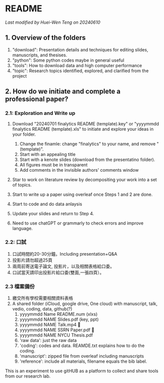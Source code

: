 # README

*Last modified by Huei-Wen Teng on 20240610*

## 1. Overview of the folders

1. "download": Presentation details and techniques for editing slides, manuscripts, and thesises.
2. "python": Some python codes maybe in general useful
4. "tools": How to download data and high computer performance
5. "topic": Research topics identified, explored, and clarified from the project

## 2. How do we initiate and complete a professional paper? 

### 2.1: Exploration and Write up

1. Download "20240701 finalytics README (template).key" or  "yyyymmdd finalytics README (template).xls" to initiate and explore your ideas in your folder.
       
    1. Change the finamle: change "finalytics" to your name, and remove "(template)".
    3. Start with an appealing title
    4. Start with a kenote slides (download from the presentatino folder). 
    5. All figures must be in transparent
    6. Add comments in the invisible authors' comments window
3. Star to work on literature review by decompositing your work into a set of topics. 
4. Start to write up a paper using overleaf once Steps 1 and 2 are done. 
5. Start to code and do data anlaysis
6. Update your slides and return to Step 4. 
7. Need to use chatGPT or grammarly to check errors and improve language. 


### 2.2: 口試

1. 口試時間約20-30分鐘。Including presentation+Q&A
2. 投影片請勿超過25頁
3. 兩周前寄送電子論文, 投影片，以及相關表格給口委。
4. 口試當天請印出投影片給口委(雙面,一張四頁）。

### 2.3 檔案備份

1. 繳交所有學校需要相關資料表格
2. A shared folder (iCloud, google drive, One cloud)  with manuscript, talk, vedio, coding, data, github(?)
   1. yyyymmdd Name README.num (xlxs)
   2. yyyymmdd NAME Slides.pdf (key, ppt)
   3. yyyymmdd NAME Talk.mp4 :apple:
    4. yyyymmdd NAME SSRN Paper.pdf :apple:
    5. yyyymmdd NAME NYCU Thesis.pdf
    6. 'raw data': just the raw data
    7. 'coding': codes and data. REAMDE.txt explains how to do the coding. 
    8. 'manuscript': zipped file from overleaf including manuscripts
    9. 'reference': include all materials, filename equals the bib label. 

This is an experiment to use gitHUB as a platform to collect and share tools from our research lab. 

 




